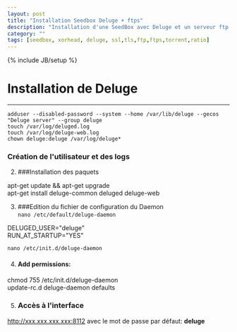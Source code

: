 ```yaml
---
layout: post
title: "Installation Seedbox Deluge + ftps"
description: "Installation d'une SeedBox avec Deluge et un serveur ftp avec ssl/tls"
category: ""
tags: [seedbox, xorhead, deluge, ssl,tls,ftp,ftps,torrent,ratio]
---
```

{% include JB/setup %}

# Installation de Deluge  
-------

    adduser --disabled-password --system --home /var/lib/deluge --gecos "Deluge server" --group deluge
    touch /var/log/deluged.log
    touch /var/log/deluge-web.log
    chown deluge:deluge /var/log/deluge*



### Création de l'utilisateur et des logs

2. ###Installation des paquets

  apt-get update && apt-get upgrade  
  apt-get install deluge-common deluged deluge-web  

3. ###Edition du fichier de configuration du Daemon  
`nano /etc/default/deluge-daemon`  

  DELUGED_USER="deluge"  
  RUN_AT_STARTUP="YES"  

`nano /etc/init.d/deluge-daemon`


4. #### Add permissions:

  chmod 755 /etc/init.d/deluge-daemon  
  update-rc.d deluge-daemon defaults  

5. ### Accès à l'interface  
http://xxx.xxx.xxx.xxx:8112 avec le mot de passe par défaut: **deluge**  

